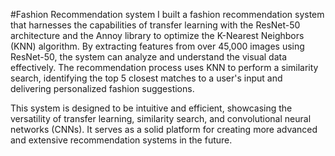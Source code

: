 #Fashion Recommendation system
I built a fashion recommendation system that harnesses the capabilities of transfer learning with the ResNet-50 architecture and the Annoy library to optimize 
the K-Nearest Neighbors (KNN) algorithm. By extracting features from over 45,000 images using ResNet-50, the system can analyze and understand the visual data effectively. 
The recommendation process uses KNN to perform a similarity search, identifying the top 5 closest matches to a user's input and delivering personalized fashion suggestions.

This system is designed to be intuitive and efficient, showcasing the versatility of transfer learning, similarity search, and convolutional neural networks (CNNs). 
It serves as a solid platform for creating more advanced and extensive recommendation systems in the future.
